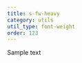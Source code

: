 ```yaml
---
title: s-fw-heavy
category: utils
util_type: font-weight
order: 123
---
```

<p class="s-fw-heavy">Sample text</p>